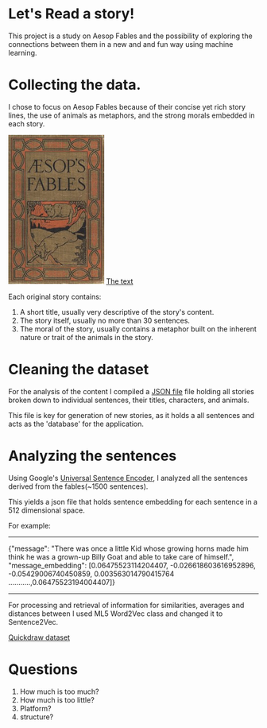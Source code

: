 # Let's Read a story!

This project is a study on Aesop Fables and the possibility of exploring the connections between them in a new and and fun way using machine learning.

# Collecting the data.

I chose to focus on Aesop Fables because of their concise yet rich story lines, the use of animals as metaphors, and the strong morals embedded in each story.


![Aesop Fables for kids](./images/fables.jpg)
<Enter>
[The text](http://www.gutenberg.org/files/49010/49010-0.txt)

Each original story contains:

1. A short title, usually very descriptive of the story's content.
2. The story itself, usually no more than 30 sentences.
3. The moral of the story, usually contains a metaphor built on the inherent nature or trait of the animals in the story.     

# Cleaning the dataset

For the analysis of the content I compiled a [JSON file](https://github.com/itayniv/aesop-fables-stories/blob/master/public/aesopFables.json) file holding all stories broken down to individual sentences, their titles, characters, and animals.

This file is key for generation of new stories, as it holds a all sentences and acts as the 'database' for the application.

# Analyzing the sentences

Using Google's [Universal Sentence Encoder](https://colab.research.google.com/github/tensorflow/hub/blob/master/examples/colab/semantic_similarity_with_tf_hub_universal_encoder.ipynb), I analyzed all the sentences derived from the fables(~1500 sentences).

This yields a json file that holds sentence embedding for each sentence in a 512 dimensional space.

For example:

---

{"message": "There was once a little Kid whose growing horns made him think he was a grown-up Billy Goat and able to take care of himself.", "message_embedding": [0.06475523114204407, -0.026618603616952896, -0.05429006740450859, 0.003563014790415764 ...........,0.06475523194004407]}

---

For processing and retrieval of information for similarities, averages and distances between I used ML5 Word2Vec class and changed it to Sentence2Vec.

[Quickdraw dataset](https://quickdraw.withgoogle.com/data/jacket)

# Questions

1. How much is too much?
2. How much is too little?
3. Platform?
4. structure?
